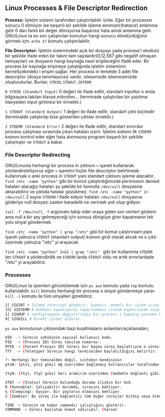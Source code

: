 ## Linux Processes & File Descriptor Redirection

**Process:** İşletim sistemi tarafından çalıştırılabilir ünite. Eğer bir processin sonucu 0 dönüyor ise başarılı bir şekilde işleme alınmıştır(hatasız) anlamına gelir 0 dan farklı bir değer dönüyorsa başarısız hata alındı anlamına gelir. GNU/Linux ta en son çalıştırılan komutun hangi sonucu döndürdüğünü görmek için. `echo $?` komutu çalıştırılabilir. 

**File Descriptor:** İşletim sistemindeki açık bir dosyayı yada process'i eksiksiz bir şekilde ifade eden bir takım tam sayılardır(0,12,567 gibi negatif olmayan tamsayılar) ve dosyanın hangi kaynağa nasıl erişileceğini ifade eder. Bir process bir kaynağa erişmeye çalıştığında işletim sisteminin kernel(çekirdek) i erişim sağlar. Her process in temelde 3 adet file descriptor (dosya tanımlayıcısı) vardır, istesenizde istemesenizde oluşturulurlar. Bunlar; `STDIN,STDOUT,SDTERR`

`0 STDIN (Standart Input)`  0 değeri ile ifade edilir, standart inputtur o anda bilgisayara takılan klavye,mikrofon... (terminade çalıştırılan bir yazılıma klavyeden input girilmesi bir örnektir.)

`1 STDOUT (Standard Output)` 1 değeri ile ifade edilir, standart çıktı biçimidir (terminalde çalıştırılıp bize gösterilen çıktılar örnektir.)

`2 STDERR (Standard Error)` 2 değeri ile ifade edilir, standart errordur process çalışması sırasında çıkan hataları içerir. İşletim sistemi ilk `STDERR` kısmını kontrol eder eğer hata alınmazsa program başarılı bir şekilde çalışmıştır ve `STDOUT` a bakar.

### File Descriptor Redirecting

GNU/Linuxta herhangi bir process in çıktısını `>` işareti kullanarak yönlendirebiliyoruz eğer `>` işaretini hiçbir file descriptor belirtmede kullanırsak o anki process in `STDOUT` yani standart çıktısını işleme alacaktır. `find /etc -name "python"` gibi bir komut çalıştırdığımızda permission denied hataları alacağız hataları şu şekilde bir komutla `/dev/null` dosyasına aktarabiliriz ve çıktıda hatalar gözükmez. `find /etc -name "python" 2> /dev/null` 2 sayısı `STDERR` i ifade ediyor hataları `/dev/null` dosyasına göderiyo null dosyazı zaaten karadelik ne verirsek yok olup gidiyor.

`tail -f /dev/null`, `-f` argümanı takip eder oraya gelen son verileri gösterir ama null a bir şey gelmeyeceği için sonsuz döngüye girer kapatmanın tek yolu sinyal göndermek.

`find /etc -name "python" | grep "/etc"` gibi bir komut çalştırırsam pipe işareti yalnızca `STDOUT` (standart output) kısmını girdi olarak alıcak ve o çıktı üzerinde yalnızca "/etc" yi arayacak.

`find /etc -name "python" 2>&1 | grep "/etc" ` gibi bir kullanımla `STDERR` ları `STDOUT` a yönlendirdik ve `STDERR` larda `STDOUT` oldu ve artık errorlardada "/etc" yi arayabiliriz.

### Processes

GNU/Linux ta işlemleri görüntülemek için `ps aux` komutu yada `top` komutu kullanılabilir.
`kill` komutu herhangi bir process e sinyal göndermeye yarar. `kill -l` komutu ile tüm sinyalleri görebiliriz.

```bash
2] SIGINT # İşleme interrupt gönderir, kapatır. Önemli bir işlem sırasında durmayabilir. Programı yazana adam ignore edebilir.
15] SIGTERM # Dükkanı kapatıyoruz toparlanması sistem kapatılacak sinyali gönderir ve bütün işlemler son işleri yaparlar başka request almazlar.
1] SIGHUP # configrasyonu değiştirilmiş bir process i kapatıp yeniden başlatmak yerine configrasyonunu update et sinali gönderir. Programa göre değişir configrasyonu update ederken yeniden başlatması gerekebilir.
9] SIGKILL # Direkt işlemi öldürür.
```

`ps aux` komutunun çıktısındaki bazı kısaltmaların anlamları/açıklamaları;

```bash
UID  -> Sürecin sahibinin sayısal kullanıcı kodu.
PID  -> (Process ID) Süreç tanıtım numaras›.
PPID -> (Parent Process ID) Süreci bir başka süreç başlattıysa o sürecin numaras›.
TTY  -> (Teletype) Sürecin hangi terminalden başlatıldığını belirtir.

?: Herhangi bir teminalden değil, sistemin kendisinin
ptsN: (pts1, pts2 gibi) Ağ üzerinden bağlanmış kullanıcılar tarafından başlatılmış süreçleri gösterir.

ttyN: (tty1, tty2 gibi) Seri arabirim üzerinden (modemle bağlantı gibi) bağlı kullanıcılar tarafından başlatılmış süreçleri gösterir.

STAT -> (Status) Sürecin bulunduğu duruma ilişkin bir kod.
R (Runnable): Çalışabilir durumda, sırasını bekliyor.
S (Sleeping): Uyuyor. Bir şeylerin olmasını bekliyor
Z (Zombie): Bu süreç ile bağlantılı tüm diğer süreçler bitmiş veya ölmüş; bunun da bitmiş olması gerekirdi ama bir nedenle ölememiş. ps listesinde hâlâ görünüyor olması zararsızdır.

TIME -> Sürecin ne kadar zamandır çalıştığını gösterir.
COMMAND -> Süreci başlatan komut satırıdır. (Varsa)
```

